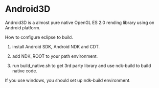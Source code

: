 Android3D
=========

Android3D is a almost pure native OpenGL ES 2.0 rending library using on Android platform.

How to configure eclipse to build.

1. install Android SDK, Android NDK and CDT.

2. add NDK_ROOT to your path environment.

3. run build_native.sh to get 3rd party library and use ndk-build to build native code.

If you use windows, you should set up ndk-build environment.
